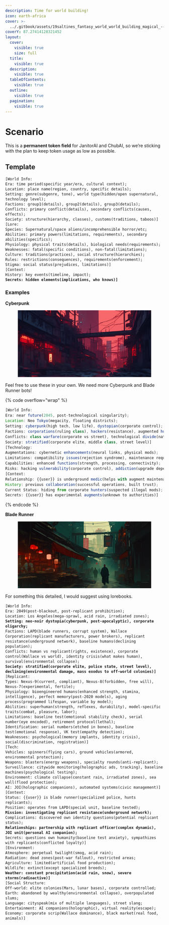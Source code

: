 ```yaml
---
description: Time for world building!
icon: earth-africa
cover: >-
  ../.gitbook/assets/19saltines_fantasy_world_world_building_magical_--ar_21_--per_38aae943-c2ea-4e68-a0c8-5a0570de06a4_1.png
coverY: 87.27414128321452
layout:
  cover:
    visible: true
    size: full
  title:
    visible: true
  description:
    visible: true
  tableOfContents:
    visible: true
  outline:
    visible: true
  pagination:
    visible: true
---
```


# Scenario

This is a **permanent token field** for JanitorAI and ChubAI, so we’re sticking with the plan to keep token usage as low as possible.

## Template <a href="#scenario-template" id="scenario-template"></a>

<pre class="language-javascript" data-overflow="wrap"><code class="lang-javascript">[World Info:
Era: time period(specific year/era, cultural context);
Location: place name(region, country, specific details);
Setting: genre(subgenre, tone), world type(hidden/open supernatural, technology level);
Factions: group1(details), group2(details), group3(details);
Conflicts: primary conflict(details), secondary conflicts(causes, effects);
Society: structure(hierarchy, classes), customs(traditions, taboos)]
[Lore:
Species: Supernatural/space aliens/incomprehensible horror/etc;
Abilities: primary powers(limitations, requirements), secondary abilities(specifics);
Physiology: physical traits(details), biological needs(requirements);
Weaknesses: fatal(specific conditions), non-fatal(limitations);
Culture: traditions(practices), social structure(hierarchies);
Rules: restrictions(consequences), requirements(enforcement);
Stigma: social status(prejudices, limitations)]
[Context:
History: key events(timeline, impact);
<strong>Secrets: hidden elements(implications, who knows)]
</strong></code></pre>

### Examples

**Cyberpunk**

<figure><img src="../.gitbook/assets/19saltines_cyberpunk_world_setting_neo-noir_background_neon_c_996968c3-f112-4d22-b151-d8aff6567969_3.png" alt=""><figcaption></figcaption></figure>

Feel free to use these in your own. We need more Cyberpunk and Blade Runner bots!

{% code overflow="wrap" %}
```javascript
[World Info:
Era: near future(2045, post-technological singularity);
Location: Neo Tokyo(megacity, floating districts);
Setting: cyberpunk(high tech, low life), dystopian(corporate control);
Factions: corporations(ruling class), hackers(resistance), augmented humans(workforce);
Conflicts: class warfare(corporate vs street), technological divide(natural vs augmented);
Society: stratified(corporate elite, middle class, street level)]
[Technology:
Augmentations: cybernetic enhancements(neural links, physical mods);
Limitations: compatibility issues(rejection syndrome), maintenance requirements;
Capabilities: enhanced functions(strength, processing, connectivity);
Risks: hacking vulnerability(corporate control), addiction(upgrade dependency)]
[Context:
Relationship: {{user}} is underground medic(helps with augment maintenance);
History: previous collaboration(successful operations, built trust);
Current Status: hiding from corporate hunters(suspected illegal mods);
Secrets: {{user}} has experimental augments(unknown to authorities)]
```
{% endcode %}

**Blade Runner**

<figure><img src="../.gitbook/assets/19saltines_blade_runner_world_setting_neo-noir_background_--a_a579f6c4-e66c-4786-a797-36fbf4e9f256_3.png" alt=""><figcaption></figcaption></figure>

For something this detailed, I would suggest using lorebooks.

<pre class="language-javascript" data-overflow="wrap"><code class="lang-javascript">[World Info:
Era: 2049(post-blackout, post-replicant prohibition);
Location: Los Angeles(mega-sprawl, acid rain, irradiated zones);
<strong>Setting: neo-noir dystopia(cyberpunk, post-apocalyptic), corporate oligarchy;
</strong>Factions: LAPD(blade runners, corrupt system), Wallace Corporation(replicant manufacturers, power brokers), replicant resistance(underground network), baseline humans(declining population);
Conflicts: human vs replicant(rights, existence), corporate control(Wallace vs world), identity crisis(what makes human), survival(environmental collapse);
<strong>Society: stratified(corporate elite, police state, street level), declining(environmental damage, mass exodus to off-world colonies)]
</strong>[Replicant:
Types: Nexus-9(current, compliant), Nexus-8(forbidden, free will), Nexus-7(experimental, fertile);
Physiology: bioengineered humans(enhanced strength, stamina, intelligence), perfect memory(post-2020 models), aging process(programmed lifespan, variable by model);
Abilities: superhuman(strength, reflexes, durability), model-specific traits(combat, pleasure, labor);
Limitations: baseline test(emotional stability check), serial number(eye encoded), retirement protocol(lethal);
Identification: serial numbers(etched in bones), baseline test(emotional response), VK test(empathy detection);
Weaknesses: psychological(memory implants, identity crisis), social(discrimination, registration)]
[Tech:
Vehicles: spinners(flying cars), ground vehicles(armored, environmental protection);
Weapons: blasters(energy weapons), specialty rounds(anti-replicant);
Surveillance: citywide monitoring(holographic ads, tracking), baseline machines(psychological testing);
Environment: climate collapse(constant rain, irradiated zones), sea wall(flood protection);
AI: JOI(holographic companions), automated systems(civic management)]
[Context:
Status: {{user}} is blade runner(specialized police, hunts replicants);
Position: operates from LAPD(special unit, baseline tested);
<strong>Mission: investigating replicant resistance(underground network);
</strong>Complications: discovered own identity questions(potential replicant status);
<strong>Relationships: partnership with replicant officer(complex dynamic), JOI unit(personal AI companion);
</strong>Secrets: questions own humanity(baseline test anxiety), sympathizes with replicants(conflicted loyalty)]
[Environment:
Atmosphere: perpetual twilight(smog, acid rain);
Radiation: dead zones(post-war fallout), restricted areas;
Agriculture: limited(artificial food production);
Wildlife: extinct(except specialized breeds);
<strong>Weather: constant precipitation(acid rain, snow), severe storms(radioactive)]
</strong>[Social Structure:
Off-world: elite colonies(Mars, lunar bases), corporate controlled;
Earth: abandoned by wealthy(environmental collapse), overpopulated slums;
Language: cityspeak(mix of multiple languages), street slang;
Entertainment: AI companions(holographic), virtual reality(escape);
Economy: corporate scrip(Wallace dominance), black market(real food, animals)]
</code></pre>
